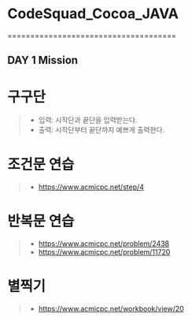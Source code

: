 # CodeSquad_Cocoa_JAVA
=====================================

## DAY 1 Mission

# 구구단
> - 입력: 시작단과 끝단을 입력받는다.
> - 출력: 시작단부터 끝단까지 예쁘게 출력한다.

# 조건문 연습
> - https://www.acmicpc.net/step/4

# 반복문 연습
> - https://www.acmicpc.net/problem/2438
> - https://www.acmicpc.net/problem/11720

# 별찍기
> - https://www.acmicpc.net/workbook/view/20
